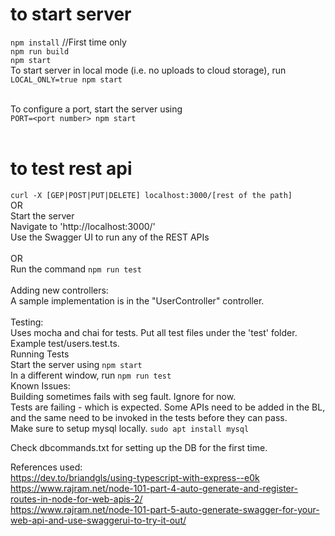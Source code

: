 # to start server
`npm install` //First time only <br>
`npm run build` <br>
`npm start` <br>
To start server in local mode (i.e. no uploads to cloud storage), run <br>
`LOCAL_ONLY=true npm start`<br><br>

To configure a port, start the server using <br>
`PORT=<port number> npm start`<br><br>

# to test rest api

`curl -X [GEP|POST|PUT|DELETE] localhost:3000/[rest of the path]`
<br>
OR
<br>
Start the server<br>
Navigate to 'http://localhost:3000/'<br>
Use the Swagger UI to run any of the REST APIs<br>
<br>
OR<br>
Run the command `npm run test`<br><br>
Adding new controllers:<br>
A sample implementation is in the "UserController" controller.<br>
<br>
Testing:
<br>
Uses mocha and chai for tests. Put all test files under the 'test' folder. Example test/users.test.ts. <br>
Running Tests <br>
Start the server using `npm start`<br>
In a different window, run `npm run test`
<br>
Known Issues:<br>
Building sometimes fails with seg fault. Ignore for now. <br>
Tests are failing - which is expected. Some APIs need to be added in the BL, and the same need to be invoked in the tests before they can pass.<br>
Make sure to setup mysql locally. 
`sudo apt install mysql`<br>

Check dbcommands.txt for setting up the DB for the first time.<br>

References used:<br>
https://dev.to/briandgls/using-typescript-with-express--e0k<br>
https://www.rajram.net/node-101-part-4-auto-generate-and-register-routes-in-node-for-web-apis-2/<br>
https://www.rajram.net/node-101-part-5-auto-generate-swagger-for-your-web-api-and-use-swaggerui-to-try-it-out/<br>
